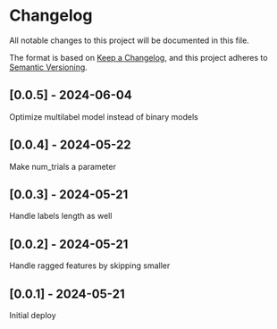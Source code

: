 # Changelog
All notable changes to this project will be documented in this file.

The format is based on [Keep a Changelog](https://keepachangelog.com/en/1.0.0/),
and this project adheres to [Semantic Versioning](https://semver.org/spec/v2.0.0.html).

## [0.0.5] - 2024-06-04
Optimize multilabel model instead of binary models

## [0.0.4] - 2024-05-22
Make num_trials a parameter

## [0.0.3] - 2024-05-21
Handle labels length as well

## [0.0.2] - 2024-05-21
Handle ragged features by skipping smaller

## [0.0.1] - 2024-05-21
Initial deploy
